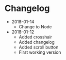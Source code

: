 # Changelog

* 2018-01-14
	- Change to Node
* 2018-01-12
	- Added crosshair
	- Added changelog
	- Added scroll button
	- First working version

